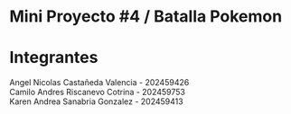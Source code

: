 # Mini Proyecto #4 / Batalla Pokemon
# Integrantes
Angel Nicolas Castañeda Valencia - 202459426
<br>
Camilo Andres Riscanevo Cotrina - 202459753
<br>
Karen Andrea Sanabria Gonzalez - 202459413
